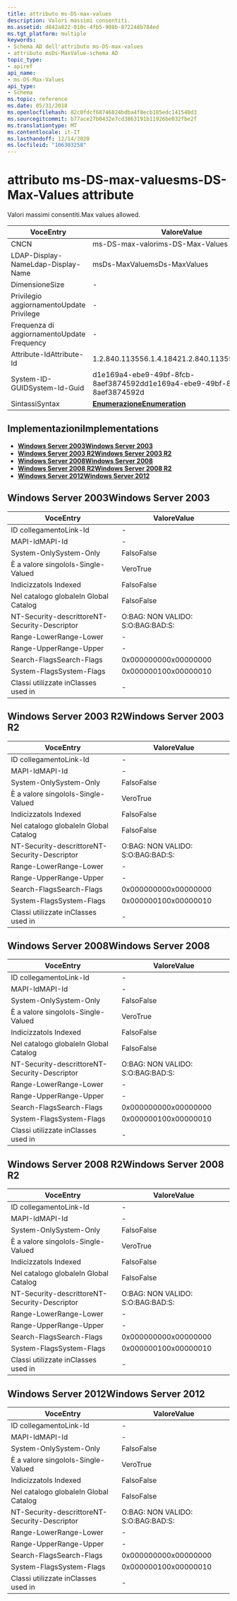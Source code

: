 ```yaml
---
title: attributo ms-DS-max-values
description: Valori massimi consentiti.
ms.assetid: d842a822-010c-4fb5-908b-872248b784ed
ms.tgt_platform: multiple
keywords:
- Schema AD dell'attributo ms-DS-max-values
- attributo msDs-MaxValue-schema AD
topic_type:
- apiref
api_name:
- ms-DS-Max-Values
api_type:
- Schema
ms.topic: reference
ms.date: 05/31/2018
ms.openlocfilehash: 82c0fdcf68746824bdba4f8ecb185edc141540d3
ms.sourcegitcommit: b77ace27b0432e7cd3863191b11926be032fbe2f
ms.translationtype: MT
ms.contentlocale: it-IT
ms.lasthandoff: 12/14/2020
ms.locfileid: "106303258"
---
```

# <a name="ms-ds-max-values-attribute"></a><span data-ttu-id="3419e-105">attributo ms-DS-max-values</span><span class="sxs-lookup"><span data-stu-id="3419e-105">ms-DS-Max-Values attribute</span></span>

<span data-ttu-id="3419e-106">Valori massimi consentiti.</span><span class="sxs-lookup"><span data-stu-id="3419e-106">Max values allowed.</span></span>



| <span data-ttu-id="3419e-107">Voce</span><span class="sxs-lookup"><span data-stu-id="3419e-107">Entry</span></span> | <span data-ttu-id="3419e-108">Valore</span><span class="sxs-lookup"><span data-stu-id="3419e-108">Value</span></span> |
|-------------------|--------------------------------------|
| <span data-ttu-id="3419e-109">CN</span><span class="sxs-lookup"><span data-stu-id="3419e-109">CN</span></span>                | <span data-ttu-id="3419e-110">ms-DS-max-valori</span><span class="sxs-lookup"><span data-stu-id="3419e-110">ms-DS-Max-Values</span></span>                     |
| <span data-ttu-id="3419e-111">LDAP-Display-Name</span><span class="sxs-lookup"><span data-stu-id="3419e-111">Ldap-Display-Name</span></span> | <span data-ttu-id="3419e-112">msDs-MaxValue</span><span class="sxs-lookup"><span data-stu-id="3419e-112">msDs-MaxValues</span></span>                       |
| <span data-ttu-id="3419e-113">Dimensione</span><span class="sxs-lookup"><span data-stu-id="3419e-113">Size</span></span>              | \-                                   |
| <span data-ttu-id="3419e-114">Privilegio aggiornamento</span><span class="sxs-lookup"><span data-stu-id="3419e-114">Update Privilege</span></span>  | \-                                   |
| <span data-ttu-id="3419e-115">Frequenza di aggiornamento</span><span class="sxs-lookup"><span data-stu-id="3419e-115">Update Frequency</span></span>  | \-                                   |
| <span data-ttu-id="3419e-116">Attribute-Id</span><span class="sxs-lookup"><span data-stu-id="3419e-116">Attribute-Id</span></span>      | <span data-ttu-id="3419e-117">1.2.840.113556.1.4.1842</span><span class="sxs-lookup"><span data-stu-id="3419e-117">1.2.840.113556.1.4.1842</span></span>              |
| <span data-ttu-id="3419e-118">System-ID-GUID</span><span class="sxs-lookup"><span data-stu-id="3419e-118">System-Id-Guid</span></span>    | <span data-ttu-id="3419e-119">d1e169a4-ebe9-49bf-8fcb-8aef3874592d</span><span class="sxs-lookup"><span data-stu-id="3419e-119">d1e169a4-ebe9-49bf-8fcb-8aef3874592d</span></span> |
| <span data-ttu-id="3419e-120">Sintassi</span><span class="sxs-lookup"><span data-stu-id="3419e-120">Syntax</span></span>            | [<span data-ttu-id="3419e-121">**Enumerazione**</span><span class="sxs-lookup"><span data-stu-id="3419e-121">**Enumeration**</span></span>](s-enumeration.md) |



## <a name="implementations"></a><span data-ttu-id="3419e-122">Implementazioni</span><span class="sxs-lookup"><span data-stu-id="3419e-122">Implementations</span></span>

-   [<span data-ttu-id="3419e-123">**Windows Server 2003**</span><span class="sxs-lookup"><span data-stu-id="3419e-123">**Windows Server 2003**</span></span>](#windows-server-2003)
-   [<span data-ttu-id="3419e-124">**Windows Server 2003 R2**</span><span class="sxs-lookup"><span data-stu-id="3419e-124">**Windows Server 2003 R2**</span></span>](#windows-server-2003-r2)
-   [<span data-ttu-id="3419e-125">**Windows Server 2008**</span><span class="sxs-lookup"><span data-stu-id="3419e-125">**Windows Server 2008**</span></span>](#windows-server-2008)
-   [<span data-ttu-id="3419e-126">**Windows Server 2008 R2**</span><span class="sxs-lookup"><span data-stu-id="3419e-126">**Windows Server 2008 R2**</span></span>](#windows-server-2008-r2)
-   [<span data-ttu-id="3419e-127">**Windows Server 2012**</span><span class="sxs-lookup"><span data-stu-id="3419e-127">**Windows Server 2012**</span></span>](#windows-server-2012)

## <a name="windows-server-2003"></a><span data-ttu-id="3419e-128">Windows Server 2003</span><span class="sxs-lookup"><span data-stu-id="3419e-128">Windows Server 2003</span></span>



| <span data-ttu-id="3419e-129">Voce</span><span class="sxs-lookup"><span data-stu-id="3419e-129">Entry</span></span> | <span data-ttu-id="3419e-130">Valore</span><span class="sxs-lookup"><span data-stu-id="3419e-130">Value</span></span> |
|------------------------|--------------|
| <span data-ttu-id="3419e-131">ID collegamento</span><span class="sxs-lookup"><span data-stu-id="3419e-131">Link-Id</span></span>                | \-           |
| <span data-ttu-id="3419e-132">MAPI-Id</span><span class="sxs-lookup"><span data-stu-id="3419e-132">MAPI-Id</span></span>                | \-           |
| <span data-ttu-id="3419e-133">System-Only</span><span class="sxs-lookup"><span data-stu-id="3419e-133">System-Only</span></span>            | <span data-ttu-id="3419e-134">Falso</span><span class="sxs-lookup"><span data-stu-id="3419e-134">False</span></span>        |
| <span data-ttu-id="3419e-135">È a valore singolo</span><span class="sxs-lookup"><span data-stu-id="3419e-135">Is-Single-Valued</span></span>       | <span data-ttu-id="3419e-136">Vero</span><span class="sxs-lookup"><span data-stu-id="3419e-136">True</span></span>         |
| <span data-ttu-id="3419e-137">Indicizzato</span><span class="sxs-lookup"><span data-stu-id="3419e-137">Is Indexed</span></span>             | <span data-ttu-id="3419e-138">Falso</span><span class="sxs-lookup"><span data-stu-id="3419e-138">False</span></span>        |
| <span data-ttu-id="3419e-139">Nel catalogo globale</span><span class="sxs-lookup"><span data-stu-id="3419e-139">In Global Catalog</span></span>      | <span data-ttu-id="3419e-140">Falso</span><span class="sxs-lookup"><span data-stu-id="3419e-140">False</span></span>        |
| <span data-ttu-id="3419e-141">NT-Security-descrittore</span><span class="sxs-lookup"><span data-stu-id="3419e-141">NT-Security-Descriptor</span></span> | <span data-ttu-id="3419e-142">O:BAG: NON VALIDO: S:</span><span class="sxs-lookup"><span data-stu-id="3419e-142">O:BAG:BAD:S:</span></span> |
| <span data-ttu-id="3419e-143">Range-Lower</span><span class="sxs-lookup"><span data-stu-id="3419e-143">Range-Lower</span></span>            | \-           |
| <span data-ttu-id="3419e-144">Range-Upper</span><span class="sxs-lookup"><span data-stu-id="3419e-144">Range-Upper</span></span>            | \-           |
| <span data-ttu-id="3419e-145">Search-Flags</span><span class="sxs-lookup"><span data-stu-id="3419e-145">Search-Flags</span></span>           | <span data-ttu-id="3419e-146">0x00000000</span><span class="sxs-lookup"><span data-stu-id="3419e-146">0x00000000</span></span>   |
| <span data-ttu-id="3419e-147">System-Flags</span><span class="sxs-lookup"><span data-stu-id="3419e-147">System-Flags</span></span>           | <span data-ttu-id="3419e-148">0x00000010</span><span class="sxs-lookup"><span data-stu-id="3419e-148">0x00000010</span></span>   |
| <span data-ttu-id="3419e-149">Classi utilizzate in</span><span class="sxs-lookup"><span data-stu-id="3419e-149">Classes used in</span></span>        | \-           |



## <a name="windows-server-2003-r2"></a><span data-ttu-id="3419e-150">Windows Server 2003 R2</span><span class="sxs-lookup"><span data-stu-id="3419e-150">Windows Server 2003 R2</span></span>



| <span data-ttu-id="3419e-151">Voce</span><span class="sxs-lookup"><span data-stu-id="3419e-151">Entry</span></span> | <span data-ttu-id="3419e-152">Valore</span><span class="sxs-lookup"><span data-stu-id="3419e-152">Value</span></span> |
|------------------------|--------------|
| <span data-ttu-id="3419e-153">ID collegamento</span><span class="sxs-lookup"><span data-stu-id="3419e-153">Link-Id</span></span>                | \-           |
| <span data-ttu-id="3419e-154">MAPI-Id</span><span class="sxs-lookup"><span data-stu-id="3419e-154">MAPI-Id</span></span>                | \-           |
| <span data-ttu-id="3419e-155">System-Only</span><span class="sxs-lookup"><span data-stu-id="3419e-155">System-Only</span></span>            | <span data-ttu-id="3419e-156">Falso</span><span class="sxs-lookup"><span data-stu-id="3419e-156">False</span></span>        |
| <span data-ttu-id="3419e-157">È a valore singolo</span><span class="sxs-lookup"><span data-stu-id="3419e-157">Is-Single-Valued</span></span>       | <span data-ttu-id="3419e-158">Vero</span><span class="sxs-lookup"><span data-stu-id="3419e-158">True</span></span>         |
| <span data-ttu-id="3419e-159">Indicizzato</span><span class="sxs-lookup"><span data-stu-id="3419e-159">Is Indexed</span></span>             | <span data-ttu-id="3419e-160">Falso</span><span class="sxs-lookup"><span data-stu-id="3419e-160">False</span></span>        |
| <span data-ttu-id="3419e-161">Nel catalogo globale</span><span class="sxs-lookup"><span data-stu-id="3419e-161">In Global Catalog</span></span>      | <span data-ttu-id="3419e-162">Falso</span><span class="sxs-lookup"><span data-stu-id="3419e-162">False</span></span>        |
| <span data-ttu-id="3419e-163">NT-Security-descrittore</span><span class="sxs-lookup"><span data-stu-id="3419e-163">NT-Security-Descriptor</span></span> | <span data-ttu-id="3419e-164">O:BAG: NON VALIDO: S:</span><span class="sxs-lookup"><span data-stu-id="3419e-164">O:BAG:BAD:S:</span></span> |
| <span data-ttu-id="3419e-165">Range-Lower</span><span class="sxs-lookup"><span data-stu-id="3419e-165">Range-Lower</span></span>            | \-           |
| <span data-ttu-id="3419e-166">Range-Upper</span><span class="sxs-lookup"><span data-stu-id="3419e-166">Range-Upper</span></span>            | \-           |
| <span data-ttu-id="3419e-167">Search-Flags</span><span class="sxs-lookup"><span data-stu-id="3419e-167">Search-Flags</span></span>           | <span data-ttu-id="3419e-168">0x00000000</span><span class="sxs-lookup"><span data-stu-id="3419e-168">0x00000000</span></span>   |
| <span data-ttu-id="3419e-169">System-Flags</span><span class="sxs-lookup"><span data-stu-id="3419e-169">System-Flags</span></span>           | <span data-ttu-id="3419e-170">0x00000010</span><span class="sxs-lookup"><span data-stu-id="3419e-170">0x00000010</span></span>   |
| <span data-ttu-id="3419e-171">Classi utilizzate in</span><span class="sxs-lookup"><span data-stu-id="3419e-171">Classes used in</span></span>        | \-           |



## <a name="windows-server-2008"></a><span data-ttu-id="3419e-172">Windows Server 2008</span><span class="sxs-lookup"><span data-stu-id="3419e-172">Windows Server 2008</span></span>



| <span data-ttu-id="3419e-173">Voce</span><span class="sxs-lookup"><span data-stu-id="3419e-173">Entry</span></span> | <span data-ttu-id="3419e-174">Valore</span><span class="sxs-lookup"><span data-stu-id="3419e-174">Value</span></span> |
|------------------------|--------------|
| <span data-ttu-id="3419e-175">ID collegamento</span><span class="sxs-lookup"><span data-stu-id="3419e-175">Link-Id</span></span>                | \-           |
| <span data-ttu-id="3419e-176">MAPI-Id</span><span class="sxs-lookup"><span data-stu-id="3419e-176">MAPI-Id</span></span>                | \-           |
| <span data-ttu-id="3419e-177">System-Only</span><span class="sxs-lookup"><span data-stu-id="3419e-177">System-Only</span></span>            | <span data-ttu-id="3419e-178">Falso</span><span class="sxs-lookup"><span data-stu-id="3419e-178">False</span></span>        |
| <span data-ttu-id="3419e-179">È a valore singolo</span><span class="sxs-lookup"><span data-stu-id="3419e-179">Is-Single-Valued</span></span>       | <span data-ttu-id="3419e-180">Vero</span><span class="sxs-lookup"><span data-stu-id="3419e-180">True</span></span>         |
| <span data-ttu-id="3419e-181">Indicizzato</span><span class="sxs-lookup"><span data-stu-id="3419e-181">Is Indexed</span></span>             | <span data-ttu-id="3419e-182">Falso</span><span class="sxs-lookup"><span data-stu-id="3419e-182">False</span></span>        |
| <span data-ttu-id="3419e-183">Nel catalogo globale</span><span class="sxs-lookup"><span data-stu-id="3419e-183">In Global Catalog</span></span>      | <span data-ttu-id="3419e-184">Falso</span><span class="sxs-lookup"><span data-stu-id="3419e-184">False</span></span>        |
| <span data-ttu-id="3419e-185">NT-Security-descrittore</span><span class="sxs-lookup"><span data-stu-id="3419e-185">NT-Security-Descriptor</span></span> | <span data-ttu-id="3419e-186">O:BAG: NON VALIDO: S:</span><span class="sxs-lookup"><span data-stu-id="3419e-186">O:BAG:BAD:S:</span></span> |
| <span data-ttu-id="3419e-187">Range-Lower</span><span class="sxs-lookup"><span data-stu-id="3419e-187">Range-Lower</span></span>            | \-           |
| <span data-ttu-id="3419e-188">Range-Upper</span><span class="sxs-lookup"><span data-stu-id="3419e-188">Range-Upper</span></span>            | \-           |
| <span data-ttu-id="3419e-189">Search-Flags</span><span class="sxs-lookup"><span data-stu-id="3419e-189">Search-Flags</span></span>           | <span data-ttu-id="3419e-190">0x00000000</span><span class="sxs-lookup"><span data-stu-id="3419e-190">0x00000000</span></span>   |
| <span data-ttu-id="3419e-191">System-Flags</span><span class="sxs-lookup"><span data-stu-id="3419e-191">System-Flags</span></span>           | <span data-ttu-id="3419e-192">0x00000010</span><span class="sxs-lookup"><span data-stu-id="3419e-192">0x00000010</span></span>   |
| <span data-ttu-id="3419e-193">Classi utilizzate in</span><span class="sxs-lookup"><span data-stu-id="3419e-193">Classes used in</span></span>        | \-           |



## <a name="windows-server-2008-r2"></a><span data-ttu-id="3419e-194">Windows Server 2008 R2</span><span class="sxs-lookup"><span data-stu-id="3419e-194">Windows Server 2008 R2</span></span>



| <span data-ttu-id="3419e-195">Voce</span><span class="sxs-lookup"><span data-stu-id="3419e-195">Entry</span></span> | <span data-ttu-id="3419e-196">Valore</span><span class="sxs-lookup"><span data-stu-id="3419e-196">Value</span></span> |
|------------------------|--------------|
| <span data-ttu-id="3419e-197">ID collegamento</span><span class="sxs-lookup"><span data-stu-id="3419e-197">Link-Id</span></span>                | \-           |
| <span data-ttu-id="3419e-198">MAPI-Id</span><span class="sxs-lookup"><span data-stu-id="3419e-198">MAPI-Id</span></span>                | \-           |
| <span data-ttu-id="3419e-199">System-Only</span><span class="sxs-lookup"><span data-stu-id="3419e-199">System-Only</span></span>            | <span data-ttu-id="3419e-200">Falso</span><span class="sxs-lookup"><span data-stu-id="3419e-200">False</span></span>        |
| <span data-ttu-id="3419e-201">È a valore singolo</span><span class="sxs-lookup"><span data-stu-id="3419e-201">Is-Single-Valued</span></span>       | <span data-ttu-id="3419e-202">Vero</span><span class="sxs-lookup"><span data-stu-id="3419e-202">True</span></span>         |
| <span data-ttu-id="3419e-203">Indicizzato</span><span class="sxs-lookup"><span data-stu-id="3419e-203">Is Indexed</span></span>             | <span data-ttu-id="3419e-204">Falso</span><span class="sxs-lookup"><span data-stu-id="3419e-204">False</span></span>        |
| <span data-ttu-id="3419e-205">Nel catalogo globale</span><span class="sxs-lookup"><span data-stu-id="3419e-205">In Global Catalog</span></span>      | <span data-ttu-id="3419e-206">Falso</span><span class="sxs-lookup"><span data-stu-id="3419e-206">False</span></span>        |
| <span data-ttu-id="3419e-207">NT-Security-descrittore</span><span class="sxs-lookup"><span data-stu-id="3419e-207">NT-Security-Descriptor</span></span> | <span data-ttu-id="3419e-208">O:BAG: NON VALIDO: S:</span><span class="sxs-lookup"><span data-stu-id="3419e-208">O:BAG:BAD:S:</span></span> |
| <span data-ttu-id="3419e-209">Range-Lower</span><span class="sxs-lookup"><span data-stu-id="3419e-209">Range-Lower</span></span>            | \-           |
| <span data-ttu-id="3419e-210">Range-Upper</span><span class="sxs-lookup"><span data-stu-id="3419e-210">Range-Upper</span></span>            | \-           |
| <span data-ttu-id="3419e-211">Search-Flags</span><span class="sxs-lookup"><span data-stu-id="3419e-211">Search-Flags</span></span>           | <span data-ttu-id="3419e-212">0x00000000</span><span class="sxs-lookup"><span data-stu-id="3419e-212">0x00000000</span></span>   |
| <span data-ttu-id="3419e-213">System-Flags</span><span class="sxs-lookup"><span data-stu-id="3419e-213">System-Flags</span></span>           | <span data-ttu-id="3419e-214">0x00000010</span><span class="sxs-lookup"><span data-stu-id="3419e-214">0x00000010</span></span>   |
| <span data-ttu-id="3419e-215">Classi utilizzate in</span><span class="sxs-lookup"><span data-stu-id="3419e-215">Classes used in</span></span>        | \-           |



## <a name="windows-server-2012"></a><span data-ttu-id="3419e-216">Windows Server 2012</span><span class="sxs-lookup"><span data-stu-id="3419e-216">Windows Server 2012</span></span>



| <span data-ttu-id="3419e-217">Voce</span><span class="sxs-lookup"><span data-stu-id="3419e-217">Entry</span></span> | <span data-ttu-id="3419e-218">Valore</span><span class="sxs-lookup"><span data-stu-id="3419e-218">Value</span></span> |
|------------------------|--------------|
| <span data-ttu-id="3419e-219">ID collegamento</span><span class="sxs-lookup"><span data-stu-id="3419e-219">Link-Id</span></span>                | \-           |
| <span data-ttu-id="3419e-220">MAPI-Id</span><span class="sxs-lookup"><span data-stu-id="3419e-220">MAPI-Id</span></span>                | \-           |
| <span data-ttu-id="3419e-221">System-Only</span><span class="sxs-lookup"><span data-stu-id="3419e-221">System-Only</span></span>            | <span data-ttu-id="3419e-222">Falso</span><span class="sxs-lookup"><span data-stu-id="3419e-222">False</span></span>        |
| <span data-ttu-id="3419e-223">È a valore singolo</span><span class="sxs-lookup"><span data-stu-id="3419e-223">Is-Single-Valued</span></span>       | <span data-ttu-id="3419e-224">Vero</span><span class="sxs-lookup"><span data-stu-id="3419e-224">True</span></span>         |
| <span data-ttu-id="3419e-225">Indicizzato</span><span class="sxs-lookup"><span data-stu-id="3419e-225">Is Indexed</span></span>             | <span data-ttu-id="3419e-226">Falso</span><span class="sxs-lookup"><span data-stu-id="3419e-226">False</span></span>        |
| <span data-ttu-id="3419e-227">Nel catalogo globale</span><span class="sxs-lookup"><span data-stu-id="3419e-227">In Global Catalog</span></span>      | <span data-ttu-id="3419e-228">Falso</span><span class="sxs-lookup"><span data-stu-id="3419e-228">False</span></span>        |
| <span data-ttu-id="3419e-229">NT-Security-descrittore</span><span class="sxs-lookup"><span data-stu-id="3419e-229">NT-Security-Descriptor</span></span> | <span data-ttu-id="3419e-230">O:BAG: NON VALIDO: S:</span><span class="sxs-lookup"><span data-stu-id="3419e-230">O:BAG:BAD:S:</span></span> |
| <span data-ttu-id="3419e-231">Range-Lower</span><span class="sxs-lookup"><span data-stu-id="3419e-231">Range-Lower</span></span>            | \-           |
| <span data-ttu-id="3419e-232">Range-Upper</span><span class="sxs-lookup"><span data-stu-id="3419e-232">Range-Upper</span></span>            | \-           |
| <span data-ttu-id="3419e-233">Search-Flags</span><span class="sxs-lookup"><span data-stu-id="3419e-233">Search-Flags</span></span>           | <span data-ttu-id="3419e-234">0x00000000</span><span class="sxs-lookup"><span data-stu-id="3419e-234">0x00000000</span></span>   |
| <span data-ttu-id="3419e-235">System-Flags</span><span class="sxs-lookup"><span data-stu-id="3419e-235">System-Flags</span></span>           | <span data-ttu-id="3419e-236">0x00000010</span><span class="sxs-lookup"><span data-stu-id="3419e-236">0x00000010</span></span>   |
| <span data-ttu-id="3419e-237">Classi utilizzate in</span><span class="sxs-lookup"><span data-stu-id="3419e-237">Classes used in</span></span>        | \-           |



 

 




